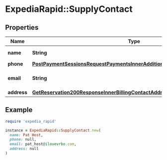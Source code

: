 # ExpediaRapid::SupplyContact

## Properties

| Name | Type | Description | Notes |
| ---- | ---- | ----------- | ----- |
| **name** | **String** | The contact name. | [optional] |
| **phone** | [**PostPaymentSessionsRequestPaymentsInnerAdditionalHandlingCardContactPhone**](PostPaymentSessionsRequestPaymentsInnerAdditionalHandlingCardContactPhone.md) |  | [optional] |
| **email** | **String** | Email address for the contact. | [optional] |
| **address** | [**GetReservation200ResponseInnerBillingContactAddress**](GetReservation200ResponseInnerBillingContactAddress.md) |  | [optional] |

## Example

```ruby
require 'expedia_rapid'

instance = ExpediaRapid::SupplyContact.new(
  name: Pat Host,
  phone: null,
  email: pat_host@ilovevrbo.com,
  address: null
)
```

